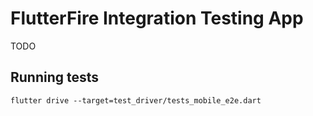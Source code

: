 # FlutterFire Integration Testing App

TODO

## Running tests

```
flutter drive --target=test_driver/tests_mobile_e2e.dart
```